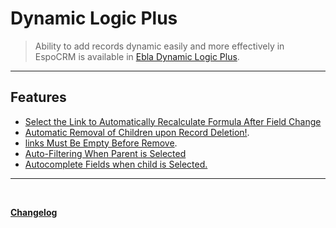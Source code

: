 # Dynamic Logic Plus

> Ability to add records dynamic easily and more effectively in EspoCRM is available
> in [Ebla Dynamic Logic Plus](https://www.eblasoft.com.tr/espocrm-extension-page/dynamic-logic-plus).

---

## Features

* [Select the Link to Automatically Recalculate Formula After Field Change](automatically-recalculate.md)
* [Automatic Removal of Children upon Record Deletion!](removal-of-children.md).
* [links Must Be Empty Before Remove](links-must-be-empty-before-remove.md).
* [Auto-Filtering When Parent is Selected](auto-filtering-when-parent-is-selected.md)
* [Autocomplete Fields when child is Selected.](auto-filtering-when-parent-is-selected.md)

---


<br>

**<font color=gray> [Changelog](changelog.md) </font>**